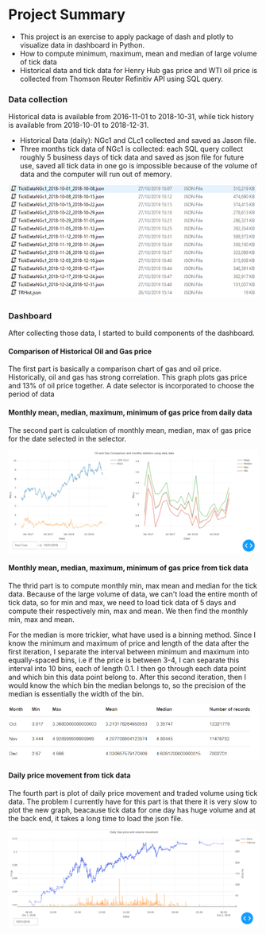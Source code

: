 
# Project Summary

* This project is an exercise to apply package of dash and plotly to visualize data in dashboard in Python. 
* How to compute minimum, maximum, mean and median of large volume of tick data
* Historical data and tick data for Henry Hub gas price and WTI oil price is collected from Thomson Reuter Refinitiv API using SQL query.

### Data collection 
Historical data is available from 2016-11-01 to 2018-10-31, while tick history is available from 2018-10-01 to 2018-12-31.

* Historical Data (daily): NGc1 and CLc1 collected and saved as Jason file.
* Three months tick data of NGc1 is collected: each SQL query collect roughly 5 business days of tick data and saved as json file for future use, saved all tick data in one go is impossible because of the volume of data and the computer will run out of memory.

![data-list](/images/json-list.PNG)

### Dashboard

After collecting those data, I started to build components of the dashboard.

#### Comparison of Historical Oil and Gas price
The first part is basically a comparison chart of gas and oil price. Historically, oil and gas has strong correlation. This graph plots gas price and 13% of oil price together. A date selector is incorporated to choose the period of data

#### Monthly mean, median, maximum, minimum of gas price from daily data
The second part is calculation of monthly mean, median, max of gas price for the date selected in the selector.

![hist-gas](/images/historical-gas.PNG)

#### Monthly mean, median, maximum, minimum of gas price from tick data
The thrid part is to compute monthly min, max mean and median for the tick data. Because of the large volume of data, we can't load the entire month of tick data, so for min and max, we need to load tick data of 5 days and compute their respectively min, max and mean. We then find the monthly min, max and mean. 

For the median is more trickier, what have used is a binning method. Since I know the minimum and maximum of price and length of the data after the first iteration, I separate the interval between minimum and maximum into equally-spaced bins, i.e if the price is between 3-4, I can separate this interval into 10 bins, each of length 0.1. I then go through each data point and which bin this data point belong to. After this second iteration, then I would know the which bin the median belongs to, so the precision of the median is essentially the width of the bin.

![summary-stat](/images/summary-stats.PNG)


#### Daily price movement from tick data
The fourth part is plot of daily price movement and traded volume using tick data. The problem I currently have for this part is that there it is very slow to plot the new graph, beacause tick data for one day has huge volume and at the back end, it takes a long time to load the json file.

![tick-gas](/images/tick-gas.PNG)



